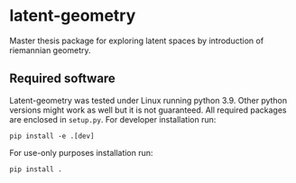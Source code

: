 # latent-geometry
Master thesis package for exploring latent spaces by introduction of riemannian geometry.

## Required software

Latent-geometry was tested under Linux running python 3.9. Other python versions might work as well but it is not guaranteed. All required packages are enclosed in `setup.py`. For developer installation run:

```console
pip install -e .[dev]
```

For use-only purposes installation run:
```console
pip install .
```